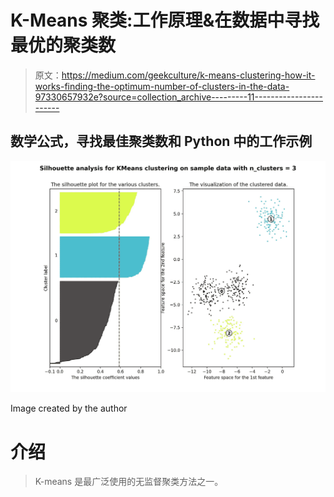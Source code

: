 # K-Means 聚类:工作原理&在数据中寻找最优的聚类数

> 原文：<https://medium.com/geekculture/k-means-clustering-how-it-works-finding-the-optimum-number-of-clusters-in-the-data-97330657932e?source=collection_archive---------11----------------------->

## 数学公式，寻找最佳聚类数和 Python 中的工作示例

![](img/cea6dbd3066c87f2a98aedd5c8565ae7.png)

Image created by the author

# 介绍

> K-means 是最广泛使用的无监督聚类方法之一。